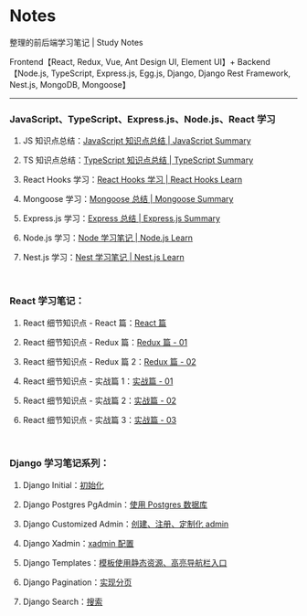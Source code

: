 # Notes

整理的前后端学习笔记 | Study Notes

Frontend【React, Redux, Vue, Ant Design UI, Element UI】+ Backend【Node.js, TypeScript, Express.js, Egg.js, Django, Django Rest Framework, Nest.js, MongoDB, Mongoose】

<hr />

### JavaScript、TypeScript、Express.js、Node.js、React 学习

1. JS 知识点总结：[JavaScript 知识点总结 | JavaScript Summary](https://github.com/ChenxiiCheng/Notes/blob/master/JavaScript-Notes/JS终极总结.md)

2. TS 知识点总结：[TypeScript 知识点总结 | TypeScript Summary](https://github.com/ChenxiiCheng/Notes/blob/master/JavaScript-Notes/TS学习.md)

3. React Hooks 学习：[React Hooks 学习 | React Hooks Learn](https://github.com/ChenxiiCheng/Notes/blob/master/React-Notes/React-Hooks.md)

4. Mongoose 学习：[Mongoose 总结 | Mongoose Summary](https://github.com/ChenxiiCheng/Notes/blob/master/JavaScript-Notes/Mongoose总结.md)

5. Express.js 学习：[Express 总结 | Express.js Summary](https://github.com/ChenxiiCheng/Notes/blob/master/JavaScript-Notes/Express.js总结.md)

6. Node.js 学习：[Node 学习笔记 | Node.js Learn](https://github.com/ChenxiiCheng/Notes/blob/master/JavaScript-Notes/NodeJS笔记.md)

7. Nest.js 学习：[Nest 学习笔记 | Nest.js Learn](https://github.com/ChenxiiCheng/Notes/blob/master/JavaScript-Notes/NestJS学习.md)

<br/>

### React 学习笔记：

1. React 细节知识点 - React 篇：[React 篇](https://github.com/ChenxiiCheng/Notes/blob/master/React-Notes/React%E7%BB%86%E8%8A%82%E7%9F%A5%E8%AF%86%E7%82%B9%20-%20React%E7%AF%87.pdf)

2. React 细节知识点 - Redux 篇：[Redux 篇 - 01](https://github.com/ChenxiiCheng/Notes/blob/master/React-Notes/React%E7%BB%86%E8%8A%82%E7%9F%A5%E8%AF%86%E7%82%B9%20-%20Redux%E7%AF%87.pdf)

3. React 细节知识点 - Redux 篇 2：[Redux 篇 - 02](https://github.com/ChenxiiCheng/Notes/blob/master/React-Notes/React%E7%BB%86%E8%8A%82%E7%9F%A5%E8%AF%86%E7%82%B9%20-%20Redux%20%E7%AF%872.pdf)

4. React 细节知识点 - 实战篇 1：[实战篇 - 01](https://github.com/ChenxiiCheng/Notes/blob/master/React-Notes/React%E7%BB%86%E8%8A%82%E7%9F%A5%E8%AF%86%E7%82%B9%20-%20%E5%AE%9E%E6%88%981.pdf)

5. React 细节知识点 - 实战篇 2：[实战篇 - 02](https://github.com/ChenxiiCheng/Notes/blob/master/React-Notes/React%E7%BB%86%E8%8A%82%E7%9F%A5%E8%AF%86%E7%82%B9%20-%20%E5%AE%9E%E6%88%982.pdf)

6. React 细节知识点 - 实战篇 3：[实战篇 - 03](https://github.com/ChenxiiCheng/Notes/blob/master/React-Notes/React%E7%BB%86%E8%8A%82%E7%9F%A5%E8%AF%86%E7%82%B9%20-%20%E5%AE%9E%E6%88%983.pdf)

<br/>

### Django 学习笔记系列：

1. Django Initial：[初始化](https://github.com/ChenxiiCheng/Notes/blob/master/Django-Notes/Django-Initial.md)

2. Django Postgres PgAdmin：[使用 Postgres 数据库](https://github.com/ChenxiiCheng/Notes/blob/master/Django-Notes/Django-Postgres-PgAdmin.md)

3. Django Customized Admin：[创建、注册、定制化 admin](https://github.com/ChenxiiCheng/Notes/blob/master/Django-Notes/Django-Admin.md)

4. Django Xadmin：[xadmin 配置](https://github.com/ChenxiiCheng/Notes/blob/master/Django-Notes/Django-xadmin%E9%85%8D%E7%BD%AE.md)

5. Django Templates：[模板使用静态资源、高亮导航栏入口](https://github.com/ChenxiiCheng/Notes/blob/master/Django-Notes/Django-Templates.md)

6. Django Pagination：[实现分页](https://github.com/ChenxiiCheng/Notes/blob/master/Django-Notes/Django-Pagination.md)

7. Django Search：[搜索](https://github.com/ChenxiiCheng/Notes/blob/master/Django-Notes/Django-Search.md)

